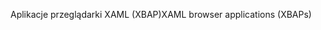 <span data-ttu-id="12929-101">Aplikacje przeglądarki XAML (XBAP)</span><span class="sxs-lookup"><span data-stu-id="12929-101">XAML browser applications (XBAPs)</span></span>